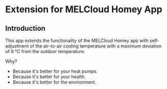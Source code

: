 # Extension for MELCloud Homey App

## Introduction

This app extends the functionality of the MELCloud Homey app with self-adjustment of the air-to-air cooling temperature with a maximum deviation of 8 °C from the outdoor temperature.

Why?

-   Because it's better for your heat pumps.
-   Because it's better for your health.
-   Because it's better for the environment.
